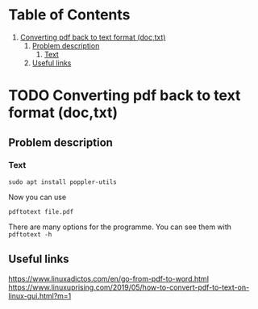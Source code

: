 
# Table of Contents

1.  [Converting pdf back to text format (doc,txt)](#orgda571df)
    1.  [Problem description](#orgc00bf72)
        1.  [Text](#org0cfe12a)
    2.  [Useful links](#orga6a03c6)



<a id="orgda571df"></a>

# TODO Converting pdf back to text format (doc,txt)


<a id="orgc00bf72"></a>

## Problem description


<a id="org0cfe12a"></a>

### Text

    sudo apt install poppler-utils

Now you can use

    pdftotext file.pdf

There are many options for the programme. You can see them with
`pdftotext -h`


<a id="orga6a03c6"></a>

## Useful links

<https://www.linuxadictos.com/en/go-from-pdf-to-word.html>
<https://www.linuxuprising.com/2019/05/how-to-convert-pdf-to-text-on-linux-gui.html?m=1>

